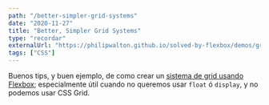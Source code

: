 ```yaml
---
path: "/better-simpler-grid-systems"
date: "2020-11-27"
title: "Better, Simpler Grid Systems"
type: "recordar"
externalUrl: "https://philipwalton.github.io/solved-by-flexbox/demos/grids/"
tags: ["CSS"]
---
```


Buenos tips, y buen ejemplo, de como crear un [sistema de grid usando Flexbox](https://philipwalton.github.io/solved-by-flexbox/demos/grids/); especialmente útil cuando no queremos usar `float` ó `display`, y no podemos usar CSS Grid.
